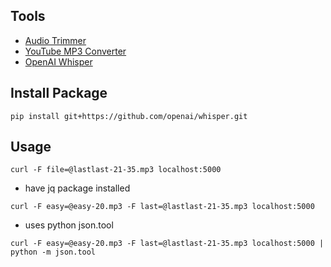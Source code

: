 ## Tools
- [Audio Trimmer](https://audiotrimmer.com/)
- [YouTube MP3 Converter](https://tomp3.cc/en33)
- [OpenAI Whisper](https://github.com/openai/whisper)


## Install Package
```
pip install git+https://github.com/openai/whisper.git 
```

## Usage
```
curl -F file=@lastlast-21-35.mp3 localhost:5000
```

* have jq package installed
```
curl -F easy=@easy-20.mp3 -F last=@lastlast-21-35.mp3 localhost:5000
```

* uses python json.tool
```
curl -F easy=@easy-20.mp3 -F last=@lastlast-21-35.mp3 localhost:5000 | python -m json.tool
```